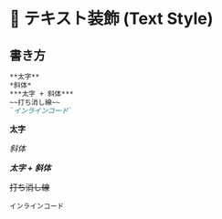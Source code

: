 
# 📌 テキスト装飾 (Text Style)

## 書き方
```markdown
**太字**
*斜体*
***太字 + 斜体***
~~打ち消し線~~
`インラインコード`
```

**太字**


*斜体*


***太字 + 斜体***


~~打ち消し線~~


`インラインコード`
